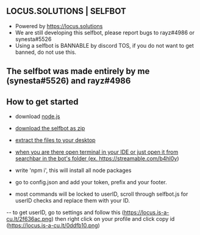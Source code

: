 ## LOCUS.SOLUTIONS | SELFBOT

- Powered by https://locus.solutions
- We are still developing this selfbot, please report bugs to rayz#4986 or synesta#5526
- Using a selfbot is BANNABLE by discord TOS, if you do not want to get banned, do not use this.
  
## The selfbot was made entirely by me (synesta#5526) and rayz#4986


## How to get started

- download <a href=https://node.js.org>node.js 
  
- download the selfbot as zip

- extract the files to your desktop

- when you are there open terminal in your IDE or just open it from searchbar in the bot's folder (ex. https://streamable.com/b4hl0y)

- write 'npm i', this will install all node packages 

- go to config.json and add your token, prefix and your footer.

- most commands will be locked to userID, scroll through selfbot.js for userID checks and replace them with your ID.

-- to get userID, go to settings and follow this (https://locus.is-a-cu.lt/2f636ac.png) then right click on your profile and click copy id (https://locus.is-a-cu.lt/0ddfb10.png)


